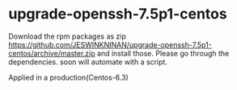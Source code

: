 # upgrade-openssh-7.5p1-centos

Download the rpm packages as zip https://github.com/JESWINKNINAN/upgrade-openssh-7.5p1-centos/archive/master.zip and install those. Please go through the dependencies. soon will automate with a script. 


Applied in a production(Centos-6.3)
